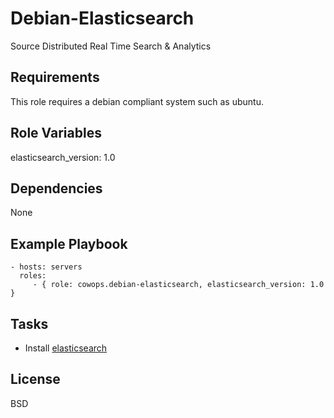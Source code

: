 Debian-Elasticsearch
====================

Source Distributed Real Time Search & Analytics

Requirements
------------

This role requires a debian compliant system such as ubuntu.

Role Variables
--------------

elasticsearch_version: 1.0

Dependencies
------------

None

Example Playbook
----------------

    - hosts: servers
      roles:
         - { role: cowops.debian-elasticsearch, elasticsearch_version: 1.0 }

Tasks
-----

  - Install [elasticsearch](http://www.elasticsearch.org/)

License
-------

BSD
